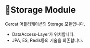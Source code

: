 # Storage Module

Cercat 어플리케이션의 Storage 모듈입니다.

- DataAccess-Layer가 위치합니다.
- JPA, ES, Redis등의 기술을 의존합니다.
